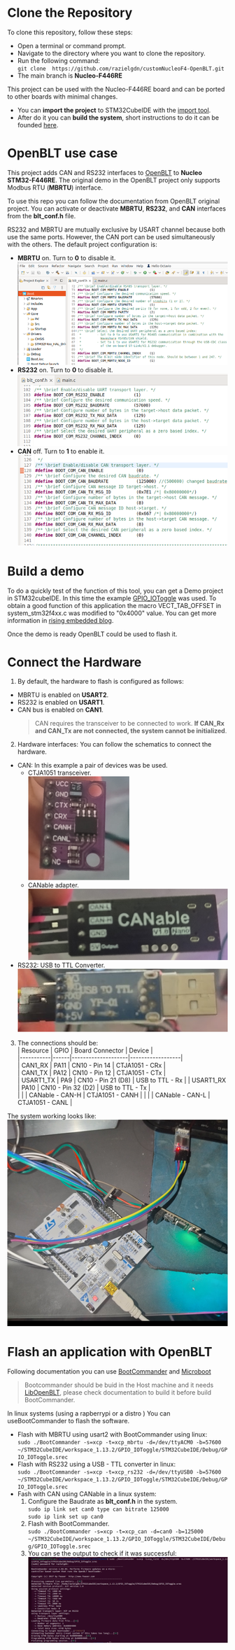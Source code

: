 # Clone the Repository
To clone this repository, follow these steps:
 - Open a terminal or command prompt.   
 - Navigate to the directory where you want to clone the repository.
 - Run the following command:    
   `git clone  https://github.com/razielgdn/customNucleoF4-OpenBLT.git`
 - The main branch is **Nucleo-F446RE**

This project can be used with the Nucleo-F446RE board and can be ported to other boards with minimal changes.
- You can **import the project** to STM32CubeIDE with the [import tool](doc/importProject.md).
- After do it you can **build the system**, short instructions to do it can be founded [here](doc/BuildProject.md).

# OpenBLT use case
This project adds CAN and RS232 interfaces to [OpenBLT](https://www.feaser.com/openblt/doku.php?id=homepage) to **Nucleo STM32-F446RE**. The original demo in the OpenBLT project only supports Modbus RTU (**MBRTU**) interface. 

To use this repo you can follow the documentation from OpenBLT original project. You can activate or deactivate **MBRTU**, **RS232**, and **CAN** interfaces from the **blt_conf.h** file. 

RS232 and MBRTU are mutually exclusive by USART channel because both use the same ports. However, the CAN port can be used simultaneously with the others. The default project configuration is:
- **MBRTU** on. Turn to **0** to disable it.     
  ![](doc/images/01-blt_conf.png)  
- **RS232** on. Turn to **0** to disable it.     
  ![](doc/images/02-blt_conf.png)   
- **CAN** off. Turn to **1** to enable it.       
  ![](doc/images/03-blt_conf.png)   

# Build a demo
To do a quickly test of the function of this tool, you can get a Demo project in STM32cubeIDE. In this time the example [GPIO_IOToggle](doc/exampleimport.md) was used. To obtain a good function of this application the macro  VECT_TAB_OFFSET in system_stm32f4xx.c was modified to "0x4000" value. You can get more information in [rising embedded blog](https://razielgdn.github.io/risingembeddedmx/projects/en/openblt-start).

Once the demo is ready OpenBLT could be used to flash it. 

# Connect the Hardware

1. By default, the hardware to flash is configured as follows:
  - MBRTU is enabled on **USART2**. 
  - RS232 is enabled on **USART1**.
  - CAN bus is enabled on **CAN1**.
    > CAN requires the transceiver to be connected to work. **If CAN_Rx and CAN_Tx are not connected, the system cannot be initialized**.

2. Hardware interfaces:
  You can follow the schematics to connect the hardware.   
  - CAN: In this example a pair of devices was be used.   
    - CTJA1051 transceiver.   
      ![](doc/images/tranceiver.png)  
    - CANable adapter.      
      ![](doc/images/canable.png)  
  - RS232: USB to TTL Converter.  
      ![](doc/images/usbttlconv.png)   

3. The connections should be:   
   | Resource  | GPIO | Board Connector    | Device           |  
   |-----------|------|--------------------|------------------|    
   | CAN1_RX   | PA11 | CN10 - Pin 14      | CTJA1051   - CRx |   
   | CAN1_TX   | PA12 | CN10 - Pin 12      | CTJA1051   - CTx |  
   | USART1_TX | PA9  | CN10 - Pin 21 (D8) | USB to TTL - Rx  |
   | USART1_RX | PA10 | CN10 - Pin 32 (D2) | USB to TTL - Tx  |   
   |           |      | CANable - CAN-H    | CTJA1051 - CANH  |
   |           |      | CANable - CAN-L    | CTJA1051 - CANL  |   

  The system working looks like:   
  ![](doc/images/system.png)   


# Flash an application with OpenBLT
Following documentation you can use [BootCommander](https://www.feaser.com/openblt/doku.php?id=manual:bootcommander) and [Microboot](https://www.feaser.com/openblt/doku.php?id=manual:microboot)

> Bootcommander should be buid in the Host machine and it needs [LibOpenBLT](https://www.feaser.com/openblt/doku.php?id=manual:libopenblt), please check documentation to build it before build BootCommander. 

In linux systems (using a rapberrypi or a distro ) You can useBootCommander to flash the software. 

- Flash with MBRTU using usart2 with BootCommander using linux:   
  ` sudo ./BootCommander -s=xcp -t=xcp_mbrtu -d=/dev/ttyACM0 -b=57600 ~/STM32CubeIDE/workspace_1.13.2/GPIO_IOToggle/STM32CubeIDE/Debug/GPIO_IOToggle.srec `
- Flash with RS232 using a USB - TTL converter in linux:   
  `sudo ./BootCommander -s=xcp -t=xcp_rs232 -d=/dev/ttyUSB0 -b=57600 ~/STM32CubeIDE/workspace_1.13.2/GPIO_IOToggle/STM32CubeIDE/Debug/GPIO_IOToggle.srec `
- Fash with CAN using CANable in a linux system:
  1. Configure the Baudrate as **blt_conf.h** in the system.   
     `sudo ip link set can0 type can bitrate 125000`      
     `sudo ip link set up can0 `      
  2. Flash with BootCommander.   
     ` sudo ./BootCommander -s=xcp -t=xcp_can -d=can0 -b=125000 ~/STM32CubeIDE/workspace_1.13.2/GPIO_IOToggle/STM32CubeIDE/Debug/GPIO_IOToggle.srec `   
  3. You can se the output to check if it was successful:   
  ![](doc/images/01flashing.png)   

